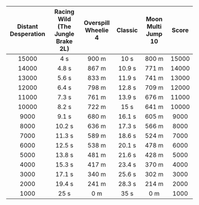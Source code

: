 Distant Desperation | Racing Wild (The Jungle Brake 2L) | Overspill Wheelie 4 | Classic | Moon Multi Jump 10 | Score  
:--: | :--: | :--: | :--: | :--:  | :--:   
15000 | 4 s | 900 m | 10 s | 800 m | 15000  
14000 | 4.8 s | 867 m | 10.9 s | 771 m | 14000  
13000 | 5.6 s | 833 m | 11.9 s | 741 m | 13000  
12000 | 6.4 s | 798 m | 12.8 s | 709 m | 12000  
11000 | 7.3 s | 761 m | 13.9 s | 676 m | 11000  
10000 | 8.2 s | 722 m | 15 s | 641 m | 10000  
9000 | 9.1 s | 680 m | 16.1 s | 605 m | 9000  
8000 | 10.2 s | 636 m | 17.3 s | 566 m | 8000  
7000 | 11.3 s | 589 m | 18.6 s | 524 m | 7000  
6000 | 12.5 s | 538 m | 20.1 s | 478 m | 6000  
5000 | 13.8 s | 481 m | 21.6 s | 428 m | 5000  
4000 | 15.3 s | 417 m | 23.4 s | 370 m | 4000  
3000 | 17.1 s | 340 m | 25.6 s | 302 m | 3000  
2000 | 19.4 s | 241 m | 28.3 s | 214 m | 2000  
1000 | 25 s | 0 m | 35 s | 0 m | 1000  
